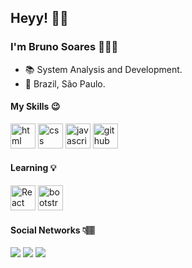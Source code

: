 ## Heyy! 👋🏽

### I'm Bruno Soares 👨🏿‍💻


- 📚 System Analysis and Development.
- 📍 Brazil, São Paulo.
 
 
#### My Skills 😉

<img src="https://cdn.icon-icons.com/icons2/2415/PNG/512/html_original_wordmark_logo_icon_146478.png" alt="html" width="40" height="40" style="max-width:100%;"></img>
<img src="https://cdn.icon-icons.com/icons2/2107/PNG/512/file_type_css_icon_130661.png" alt="css" width="40" height="40" style="max-width:100%;"></img>
<img src="https://cdn.icon-icons.com/icons2/2108/PNG/512/javascript_icon_130900.png" alt="javascript" width="40" height="40" style="max-width:100%;"></img>
<img src="https://cdn.icon-icons.com/icons2/936/PNG/512/github-logo_icon-icons.com_73546.png" alt="github" width="40" height="40" style="max-width:100%;"></img>

#### Learning 💡

<img src="https://cdn.icon-icons.com/icons2/2107/PNG/512/file_type_reactjs_icon_130205.png" alt="React" width="40" height="40" style="max-width:100%;"></img>
<img src="https://cdn.icon-icons.com/icons2/2415/PNG/512/bootstrap_plain_logo_icon_146619.png" alt="bootstrap" width="40" height="40" style="max-width:100%;"></img>





#### Social Networks 👇🏽


   <a href="https://www.instagram.com/brunxsb/" target="_blank"><img src="https://img.shields.io/badge/-Bruno%20Soares-6633cc?style=flat-square&logo=instagram&logoColor=white" target="_blank"></a> 
   <a href="mailto:brunoss.contato@gmail.com" target="_blank"><img src="https://img.shields.io/badge/-brunoss.contato@gmail.com-6633cc?style=flat-square&logo=Gmail&logoColor=white" target="_blank"></a> 
<a href="https://www.linkedin.com/in/brunoss18/" target="_blank"><img src="https://img.shields.io/badge/-Bruno%20Soares-6633cc?style=flat-square&logo=Linkedin&logoColor=white" target="_blank"></a>
 
<div>
    <!-- <img height="180em" src="https://github-readme-stats.vercel.app/api/top-langs/?username=brunoss18&layout=compact&langs_count=7&theme=white"/>-->


</div>
